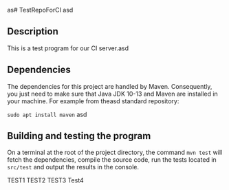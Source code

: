 as# TestRepoForCI
asd
## Description
This is a test program for our CI server.asd

## Dependencies
The dependencies for this project are handled by Maven. Consequently, you just need to make sure that Java JDK 10-13 and Maven are installed in your machine. For example from theasd standard repository:

```sudo apt install maven```
asd
## Building and testing the program
On a terminal at the root of the project directory, the command `mvn test` will fetch the dependencies, compile the source code, run the tests located in `src/test` and output the results in the console.

TEST1
TEST2
TEST3
Test4
